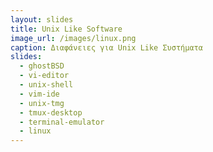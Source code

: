 ```yaml
---
layout: slides
title: Unix Like Software
image_url: /images/linux.png
caption: Διαφάνειες για Unix Like Συστήματα 
slides:
  - ghostBSD
  - vi-editor
  - unix-shell
  - vim-ide
  - unix-tmg
  - tmux-desktop
  - terminal-emulator
  - linux
---
```


